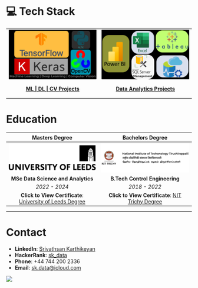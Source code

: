 # 💻 Tech Stack

<table>
  <tr>
    <!-- First Action Button: ML | DL | CV Projects -->
    <td align="center" width="50%">
      <a href="https://github.com/sri-dsa/MachineLearningProjects" target="_blank">
        <img src="MLDLCV Vision.png" alt="ML | DL | CV" width="600" style="border-radius: 1px;">
        <br>
        <p><strong>ML | DL | CV Projects </strong></p>
      </a>
    </td>
    <!-- Second Action Button: Data Analytics Projects -->
    <td align="center" width="50%">
      <a href="https://github.com/sri-dsa/DataAnalyticsProjects" target="_blank">
        <img src="Azure.png" alt="Data Analytics" width="600" style="border-radius: 1px;">
        <br>
        <p><strong>Data Analytics Projects </strong></p>
      </a>
    </td>
  </tr>
</table>

# Education

| **Masters Degree**              | **Bachelors Degree**  |
|:-----------------------------:|:---------------------------------------:|
|   <a href="Leeds.pdf" target="_blank">![🎓 **University of Leeds**, Leeds, United Kingdom](Uo.png)</a> |  <a href="Trichy.pdf" target="_blank">![🎓 **National Institute of Technology**, Tiruchirappalli, India](NIT.png)</a> |
| **MSc Data Science and Analytics**  | **B.Tech Control Engineering** |
| *2022 - 2024*               | *2018 - 2022*                        |
| **Click to View Certificate**: <a href="Leeds.pdf" target="_blank">University of Leeds Degree</a> | **Click to View Certificate**: <a href="Trichy.pdf" target="_blank">NIT Trichy Degree</a> |

---

# Contact
- **LinkedIn**: [Srivathsan Karthikeyan](https://www.linkedin.com/in/srivak/)  
- **HackerRank**: [sk_data](https://www.hackerrank.com/profile/sk_data)  
- **Phone**: +44 744 200 2336  
- **Email**: [sk.data@icloud.com](mailto:sk.data@icloud.com)

<!-- GitHub stats from https://github.com/anuraghazra/github-readme-stats -->
![](https://github-readme-stats.vercel.app/api?username=Thatch-aka-BlackBeard&theme=radical&hide_border=false&include_all_commits=true&count_private=true)<br/>

